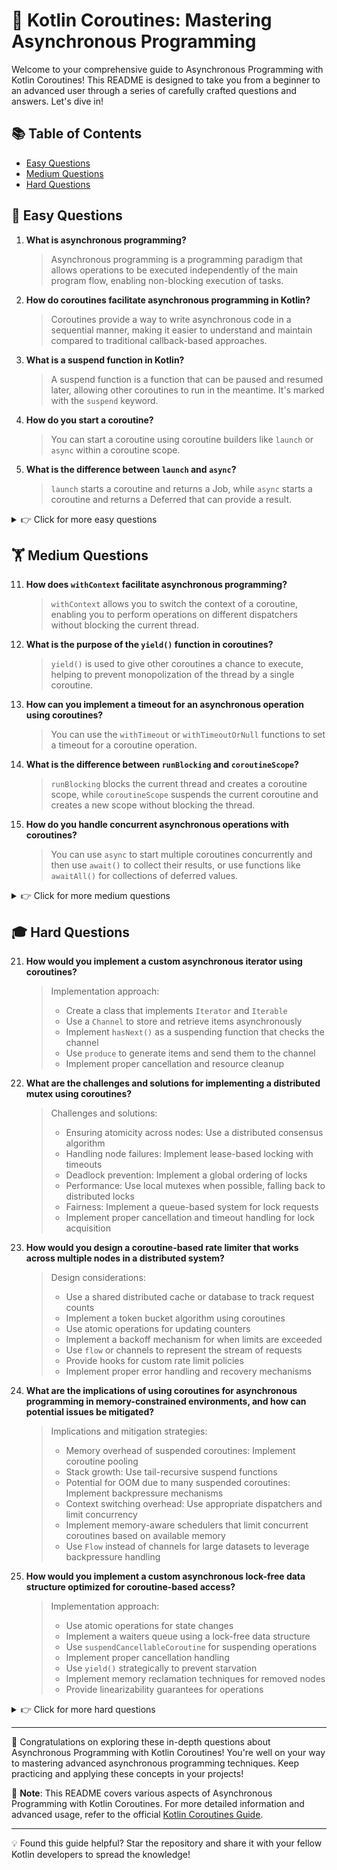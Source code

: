 # 🚀 Kotlin Coroutines: Mastering Asynchronous Programming

Welcome to your comprehensive guide to Asynchronous Programming with Kotlin Coroutines! This README is designed to take you from a beginner to an advanced user through a series of carefully crafted questions and answers. Let's dive in!

## 📚 Table of Contents

- [Easy Questions](#-easy-questions)
- [Medium Questions](#-medium-questions)
- [Hard Questions](#-hard-questions)

## 🌱 Easy Questions

1. **What is asynchronous programming?**
   > Asynchronous programming is a programming paradigm that allows operations to be executed independently of the main program flow, enabling non-blocking execution of tasks.

2. **How do coroutines facilitate asynchronous programming in Kotlin?**
   > Coroutines provide a way to write asynchronous code in a sequential manner, making it easier to understand and maintain compared to traditional callback-based approaches.

3. **What is a suspend function in Kotlin?**
   > A suspend function is a function that can be paused and resumed later, allowing other coroutines to run in the meantime. It's marked with the `suspend` keyword.

4. **How do you start a coroutine?**
   > You can start a coroutine using coroutine builders like `launch` or `async` within a coroutine scope.

5. **What is the difference between `launch` and `async`?**
   > `launch` starts a coroutine and returns a Job, while `async` starts a coroutine and returns a Deferred that can provide a result.

<details>
<summary>👉 Click for more easy questions</summary>

6. **What is a coroutine scope?**
   > A coroutine scope defines the lifetime of coroutines. It manages the coroutines launched within it and ensures they are cancelled when the scope is cancelled.

7. **How do you handle exceptions in asynchronous coroutine code?**
   > You can use try-catch blocks within coroutines or use exception handlers like `CoroutineExceptionHandler`.

8. **What is the purpose of the `await()` function?**
   > `await()` is used to retrieve the result of a Deferred object returned by `async`. It suspends the coroutine until the result is available.

9. **How do you cancel a coroutine?**
   > You can cancel a coroutine by calling the `cancel()` function on its Job or on the parent coroutine scope.

10. **What is the main advantage of using coroutines for asynchronous programming?**
    > Coroutines allow writing asynchronous code in a sequential, synchronous-like manner, improving readability and maintainability.

</details>

## 🏋️ Medium Questions

11. **How does `withContext` facilitate asynchronous programming?**
    > `withContext` allows you to switch the context of a coroutine, enabling you to perform operations on different dispatchers without blocking the current thread.

12. **What is the purpose of the `yield()` function in coroutines?**
    > `yield()` is used to give other coroutines a chance to execute, helping to prevent monopolization of the thread by a single coroutine.

13. **How can you implement a timeout for an asynchronous operation using coroutines?**
    > You can use the `withTimeout` or `withTimeoutOrNull` functions to set a timeout for a coroutine operation.

14. **What is the difference between `runBlocking` and `coroutineScope`?**
    > `runBlocking` blocks the current thread and creates a coroutine scope, while `coroutineScope` suspends the current coroutine and creates a new scope without blocking the thread.

15. **How do you handle concurrent asynchronous operations with coroutines?**
    > You can use `async` to start multiple coroutines concurrently and then use `await()` to collect their results, or use functions like `awaitAll()` for collections of deferred values.

<details>
<summary>👉 Click for more medium questions</summary>

16. **What is the purpose of the `select` expression in coroutines?**
    > `select` allows you to await multiple suspending functions simultaneously and proceed with the first one that becomes available.

17. **How can you convert a callback-based API to use coroutines?**
    > You can use the `suspendCoroutine` or `suspendCancellableCoroutine` function to wrap a callback-based API in a suspend function.

18. **What is the difference between `flow` and `channelFlow` in asynchronous programming?**
    > `flow` is used for cold streams that are computed on demand, while `channelFlow` is used for hot streams that can emit values concurrently with their collection.

19. **How do you handle backpressure in asynchronous coroutine-based streams?**
    > You can use operators like `buffer`, `conflate`, or `collectLatest` on flows to handle backpressure, or use channels with appropriate capacities.

20. **What is the purpose of the `supervisorScope` in asynchronous error handling?**
    > `supervisorScope` creates a scope where failures of children don't affect their siblings or the parent, allowing for more granular error handling in asynchronous operations.

</details>

## 🎓 Hard Questions

21. **How would you implement a custom asynchronous iterator using coroutines?**
    > Implementation approach:
    > - Create a class that implements `Iterator` and `Iterable`
    > - Use a `Channel` to store and retrieve items asynchronously
    > - Implement `hasNext()` as a suspending function that checks the channel
    > - Use `produce` to generate items and send them to the channel
    > - Implement proper cancellation and resource cleanup

22. **What are the challenges and solutions for implementing a distributed mutex using coroutines?**
    > Challenges and solutions:
    > - Ensuring atomicity across nodes: Use a distributed consensus algorithm
    > - Handling node failures: Implement lease-based locking with timeouts
    > - Deadlock prevention: Implement a global ordering of locks
    > - Performance: Use local mutexes when possible, falling back to distributed locks
    > - Fairness: Implement a queue-based system for lock requests
    > - Implement proper cancellation and timeout handling for lock acquisition

23. **How would you design a coroutine-based rate limiter that works across multiple nodes in a distributed system?**
    > Design considerations:
    > - Use a shared distributed cache or database to track request counts
    > - Implement a token bucket algorithm using coroutines
    > - Use atomic operations for updating counters
    > - Implement a backoff mechanism for when limits are exceeded
    > - Use `flow` or channels to represent the stream of requests
    > - Provide hooks for custom rate limit policies
    > - Implement proper error handling and recovery mechanisms

24. **What are the implications of using coroutines for asynchronous programming in memory-constrained environments, and how can potential issues be mitigated?**
    > Implications and mitigation strategies:
    > - Memory overhead of suspended coroutines: Implement coroutine pooling
    > - Stack growth: Use tail-recursive suspend functions
    > - Potential for OOM due to many suspended coroutines: Implement backpressure mechanisms
    > - Context switching overhead: Use appropriate dispatchers and limit concurrency
    > - Implement memory-aware schedulers that limit concurrent coroutines based on available memory
    > - Use `Flow` instead of channels for large datasets to leverage backpressure handling

25. **How would you implement a custom asynchronous lock-free data structure optimized for coroutine-based access?**
    > Implementation approach:
    > - Use atomic operations for state changes
    > - Implement a waiters queue using a lock-free data structure
    > - Use `suspendCancellableCoroutine` for suspending operations
    > - Implement proper cancellation handling
    > - Use `yield()` strategically to prevent starvation
    > - Implement memory reclamation techniques for removed nodes
    > - Provide linearizability guarantees for operations

<details>
<summary>👉 Click for more hard questions</summary>

26. **How can you implement a custom coroutine dispatcher that prioritizes certain types of asynchronous operations?**
    > Implementation approach:
    > - Create a custom `CoroutineDispatcher` class
    > - Implement a priority queue for runnable coroutines
    > - Override the `dispatch` method to enqueue tasks based on priority
    > - Implement a worker pool to execute tasks from the queue
    > - Provide APIs for setting and changing operation priorities
    > - Implement fairness mechanisms to prevent starvation of low-priority tasks
    > - Ensure proper handling of cancellation and exceptions

27. **What are the best practices for implementing asynchronous logging in a high-throughput coroutine-based system?**
    > Best practices:
    > - Use non-blocking I/O operations for log writing
    > - Implement a buffered channel for log messages
    > - Use a separate coroutine for processing and writing logs
    > - Implement batching of log writes to improve performance
    > - Use structured logging formats for easier parsing
    > - Implement log rotation and archiving using coroutines
    > - Provide mechanisms for dynamically adjusting log levels
    > - Implement proper error handling and recovery for logging failures

28. **How would you design a coroutine-based system for managing long-running, distributed transactions with support for compensation and retry?**
    > Design considerations:
    > - Implement a saga pattern using coroutines for each step
    > - Use a persistent store to track transaction state
    > - Implement compensating actions as suspend functions
    > - Use `supervisorScope` for independent step execution
    > - Implement retry mechanisms with exponential backoff
    > - Use timeouts for individual steps and the overall transaction
    > - Implement a distributed locking mechanism for resource access
    > - Provide hooks for custom compensation and retry logic
    > - Implement proper monitoring and logging of transaction progress

29. **What are the challenges in implementing a coroutine-based event sourcing system with real-time projections, and how can they be addressed?**
    > Challenges and solutions:
    > - Handling high event throughput: Use channels or conflated broadcasts
    > - Maintaining consistency of projections: Implement versioned projections
    > - Scalability of event processing: Use sharding and partitioning of events
    > - Handling out-of-order events: Implement event reordering or compensating actions
    > - Real-time updates: Use `Flow` for pushing updates to clients
    > - Snapshotting for faster rebuilding: Implement periodic snapshot creation
    > - Handling schema evolution: Implement event upcasting mechanisms
    > - Ensuring exactly-once processing: Use idempotency keys and deduplication

30. **How would you implement a coroutine-based framework for managing and coordinating microservices with complex dependencies and asynchronous communication?**
    > Implementation considerations:
    > - Use `Flow` or channels for inter-service communication
    > - Implement service discovery using coroutines
    > - Use circuit breakers for handling service failures
    > - Implement distributed tracing for request flows
    > - Use coroutine scopes to manage service lifecycles
    > - Implement a message bus for asynchronous event-driven communication
    > - Provide abstractions for common patterns like request-response, pub-sub
    > - Implement retry and backoff mechanisms for service calls
    > - Use `select` for handling multiple concurrent service interactions
    > - Implement proper error propagation and handling across services
    > - Provide mechanisms for service versioning and compatibility

</details>

---

🎉 Congratulations on exploring these in-depth questions about Asynchronous Programming with Kotlin Coroutines! You're well on your way to mastering advanced asynchronous programming techniques. Keep practicing and applying these concepts in your projects!

📌 **Note**: This README covers various aspects of Asynchronous Programming with Kotlin Coroutines. For more detailed information and advanced usage, refer to the official [Kotlin Coroutines Guide](https://kotlinlang.org/docs/coroutines-guide.html).

---

💡 Found this guide helpful? Star the repository and share it with your fellow Kotlin developers to spread the knowledge!

